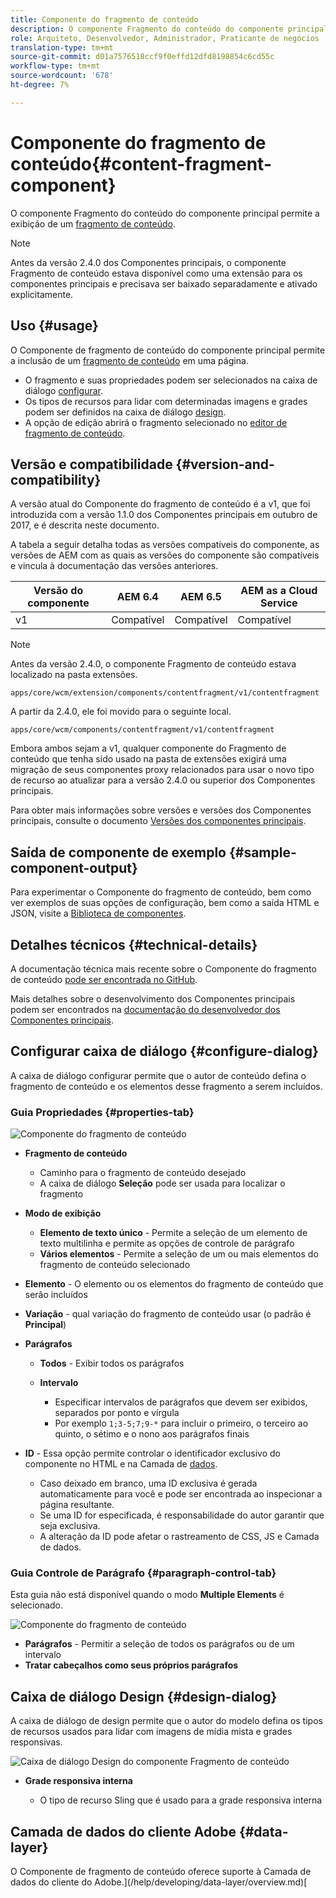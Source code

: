 ```yaml
---
title: Componente do fragmento de conteúdo
description: O componente Fragmento do conteúdo do componente principal permite a exibição de um fragmento de conteúdo.
role: Arquiteto, Desenvolvedor, Administrador, Praticante de negócios
translation-type: tm+mt
source-git-commit: d01a7576518ccf9f0effd12dfd8198854c6cd55c
workflow-type: tm+mt
source-wordcount: '678'
ht-degree: 7%

---
```



# Componente do fragmento de conteúdo{#content-fragment-component}

O componente Fragmento do conteúdo do componente principal permite a exibição de um [fragmento de conteúdo](https://docs.adobe.com/content/help/pt-BR/experience-manager-cloud-service/assets/content-fragments/content-fragments.html).

>[!NOTE]
>
>Antes da versão 2.4.0 dos Componentes principais, o componente Fragmento de conteúdo estava disponível como uma extensão para os componentes principais e precisava ser baixado separadamente e ativado explicitamente.

## Uso {#usage}

O Componente de fragmento de conteúdo do componente principal permite a inclusão de um [fragmento de conteúdo](https://docs.adobe.com/content/help/en/experience-manager-cloud-service/assets/content-fragments/content-fragments.html) em uma página.

* O fragmento e suas propriedades podem ser selecionados na caixa de diálogo [configurar](#configure-dialog).
* Os tipos de recursos para lidar com determinadas imagens e grades podem ser definidos na caixa de diálogo [design](#design-dialog).
* A opção de edição abrirá o fragmento selecionado no [editor de fragmento de conteúdo](https://docs.adobe.com/content/help/en/experience-manager-cloud-service/assets/content-fragments/content-fragments-variations.html).

## Versão e compatibilidade {#version-and-compatibility}

A versão atual do Componente do fragmento de conteúdo é a v1, que foi introduzida com a versão 1.1.0 dos Componentes principais em outubro de 2017, e é descrita neste documento.

A tabela a seguir detalha todas as versões compatíveis do componente, as versões de AEM com as quais as versões do componente são compatíveis e vincula à documentação das versões anteriores.

| Versão do componente | AEM 6.4 | AEM 6.5 | AEM as a Cloud Service |
|--- |--- |---|---|
| v1 | Compatível | Compatível | Compatível |

>[!NOTE]
>
>Antes da versão 2.4.0, o componente Fragmento de conteúdo estava localizado na pasta extensões.
>
> `apps/core/wcm/extension/components/contentfragment/v1/contentfragment`
> 
>A partir da 2.4.0, ele foi movido para o seguinte local.
>
>`apps/core/wcm/components/contentfragment/v1/contentfragment`
>
>Embora ambos sejam a v1, qualquer componente do Fragmento de conteúdo que tenha sido usado na pasta de extensões exigirá uma migração de seus componentes proxy relacionados para usar o novo tipo de recurso ao atualizar para a versão 2.4.0 ou superior dos Componentes principais.

Para obter mais informações sobre versões e versões dos Componentes principais, consulte o documento [Versões dos componentes principais](/help/versions.md).

## Saída de componente de exemplo {#sample-component-output}

Para experimentar o Componente do fragmento de conteúdo, bem como ver exemplos de suas opções de configuração, bem como a saída HTML e JSON, visite a [Biblioteca de componentes](https://adobe.com/go/aem_cmp_library_cf).

## Detalhes técnicos {#technical-details}

A documentação técnica mais recente sobre o Componente do fragmento de conteúdo [pode ser encontrada no GitHub](https://adobe.com/go/aem_cmp_tech_cf_v1).

Mais detalhes sobre o desenvolvimento dos Componentes principais podem ser encontrados na [documentação do desenvolvedor dos Componentes principais](/help/developing/overview.md).

## Configurar caixa de diálogo {#configure-dialog}

A caixa de diálogo configurar permite que o autor de conteúdo defina o fragmento de conteúdo e os elementos desse fragmento a serem incluídos.

### Guia Propriedades {#properties-tab}

![Componente do fragmento de conteúdo](/help/assets/content-fragment-edit-properties.png)

* **Fragmento de conteúdo**

   * Caminho para o fragmento de conteúdo desejado
   * A caixa de diálogo **Seleção** pode ser usada para localizar o fragmento

* **Modo de exibição**
   * **Elemento de texto único**  - Permite a seleção de um elemento de texto multilinha e permite as opções de controle de parágrafo
   * **Vários elementos**  - Permite a seleção de um ou mais elementos do fragmento de conteúdo selecionado
* **Elemento**  - O elemento ou os elementos do fragmento de conteúdo que serão incluídos
* **Variação**  - qual variação do fragmento de conteúdo usar (o padrão é  **Principal**)

* **Parágrafos**

   * **Todos**  - Exibir todos os parágrafos
   * **Intervalo**

      * Especificar intervalos de parágrafos que devem ser exibidos, separados por ponto e vírgula
      * Por exemplo `1;3-5;7;9-*` para incluir o primeiro, o terceiro ao quinto, o sétimo e o nono aos parágrafos finais
* **ID**  - Essa opção permite controlar o identificador exclusivo do componente no HTML e na Camada de  [dados](/help/developing/data-layer/overview.md).
   * Caso deixado em branco, uma ID exclusiva é gerada automaticamente para você e pode ser encontrada ao inspecionar a página resultante.
   * Se uma ID for especificada, é responsabilidade do autor garantir que seja exclusiva.
   * A alteração da ID pode afetar o rastreamento de CSS, JS e Camada de dados.

### Guia Controle de Parágrafo {#paragraph-control-tab}

Esta guia não está disponível quando o modo **Multiple Elements** é selecionado.

![Componente do fragmento de conteúdo](/help/assets/content-fragment-edit-paragraph.png)

* **Parágrafos**  - Permitir a seleção de todos os parágrafos ou de um intervalo
* **Tratar cabeçalhos como seus próprios parágrafos**

## Caixa de diálogo Design {#design-dialog}

A caixa de diálogo de design permite que o autor do modelo defina os tipos de recursos usados para lidar com imagens de mídia mista e grades responsivas.

![Caixa de diálogo Design do componente Fragmento de conteúdo](/help/assets/content-fragment-design.png)

* **Grade responsiva interna**

   * O tipo de recurso Sling que é usado para a grade responsiva interna

## Camada de dados do cliente Adobe {#data-layer}

O Componente de fragmento de conteúdo oferece suporte à Camada de dados do cliente do Adobe.](/help/developing/data-layer/overview.md)[
